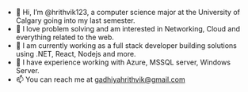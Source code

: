 - 👋 Hi, I’m @hrithvik123, a computer science major at the University of Calgary going into my last semester.
- 👀 I love problem solving and am interested in Networking, Cloud and everything related to the web.
- 🌱 I am currently working as a full stack developer building solutions using .NET, React, Nodejs and more.
- 🌱 I have experience working with Azure, MSSQL server, Windows Server.
- 📫 You can reach me at gadhiyahrithvik@gmail.com

<!---
hrithvik123/hrithvik123 is a ✨ special ✨ repository because its `README.md` (this file) appears on your GitHub profile.
You can click the Preview link to take a look at your changes.
--->

